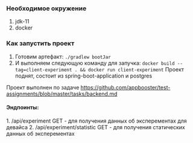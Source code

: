 <h3>Необходимое окружение</h3>

1. jdk-11
2. docker

<h3>Как запустить проект</h2>

1. Готовим артефакт: `./gradlew bootJar`
2. И выполняем следующую команду для запучка: `docker build --tag=client-experiment . && docker run client-experiment`
   Проект поднят, состоит из spring-boot-application и postgres

Проект выполнен по задаче https://github.com/appbooster/test-assignments/blob/master/tasks/backend.md

<h4>Эндпоинты:</h4>
1. /api/experiment GET - для получения данных об эксперементах для девайса
2. /api/experiment/statistic GET - для получения статических данных об эксперементах
